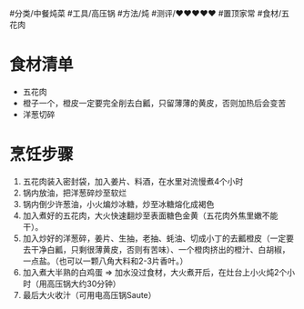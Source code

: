 #分类/中餐炖菜 #工具/高压锅 #方法/炖 #测评/♥♥♥♥♥ #置顶家常 #食材/五花肉   

# 食材清单

- 五花肉
- 橙子一个，橙皮一定要完全削去白瓤，只留薄薄的黄皮，否则加热后会变苦
- 洋葱切碎

# 烹饪步骤

1. 五花肉装入密封袋，加入姜片、料酒，在水里对流慢煮4个小时
2. 锅内放油，把洋葱碎炒至软烂
3. 锅内倒少许葱油，小火煸炒冰糖，炒至冰糖熔化成褐色
4. 加入煮好的五花肉，大火快速翻炒至表面糖色金黄（五花肉外焦里嫩不能干）。
5. 加入炒好的洋葱碎，姜片、生抽，老抽、蚝油、切成小丁的去瓤橙皮（一定要去干净白瓤，只剩很薄黄皮，否则有苦味）、一个橙肉挤出的橙汁、白胡椒，一点盐。（也可以一颗八角大料和2-3片香叶。）
6. 加入煮大半熟的白鸡蛋 ⇒ 加水没过食材，大火煮开后，在灶台上小火炖2个小时（用高压锅大约30分钟）
7. 最后大火收汁（可用电高压锅Saute）